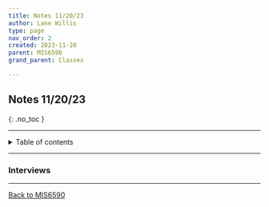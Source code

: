 ```yaml
---
title: Notes 11/20/23
author: Lane Willis
type: page
nav_order: 2
created: 2023-11-20
parent: MIS6590
grand_parent: Classes

---
```


## Notes 11/20/23
{: .no_toc }

---

<details closed markdown="block">
  <summary>
    Table of contents
  </summary>
  {: .text-delta }
1. TOC
{:toc}
</details>

---

### Interviews

---

[Back to MIS6590](/notes/mis6590)